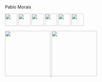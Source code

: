 Pablo Morais 


<img src="https://cdn.jsdelivr.net/gh/devicons/devicon/icons/html5/html5-original-wordmark.svg" width="40" height="40"/> <img src="https://cdn.jsdelivr.net/gh/devicons/devicon/icons/css3/css3-original-wordmark.svg"  width="40" height="40"/> <img src="https://cdn.jsdelivr.net/gh/devicons/devicon/icons/javascript/javascript-original.svg" width="40" height="40"/> <img src="https://cdn.jsdelivr.net/gh/devicons/devicon/icons/react/react-original-wordmark.svg" width="40" height="40"/> <img src="https://cdn.jsdelivr.net/gh/devicons/devicon/icons/git/git-original.svg" width="40" height="40" /> <img src="https://cdn.jsdelivr.net/gh/devicons/devicon/icons/github/github-original.svg" width="40" height="40" />


<div> <a href="https://github.com/PabloMorais10"> <img height="150em" src="https://github-readme-stats.vercel.app/api/top-langs/?username=PabloMorais10&layout=compact&langs_count=7&theme=dracula"/> <img height="150em" src="https://github-readme-stats.vercel.app/api?username=PabloMorais10&show_icons=true&theme=dracula&include_all_commits=true&count_private=true"/> </div>




